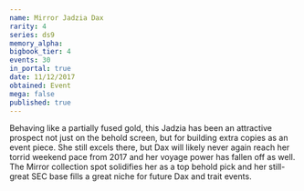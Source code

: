 ```yaml
---
name: Mirror Jadzia Dax
rarity: 4
series: ds9
memory_alpha:
bigbook_tier: 4
events: 30
in_portal: true
date: 11/12/2017
obtained: Event
mega: false
published: true
---
```


Behaving like a partially fused gold, this Jadzia has been an attractive prospect not just on the behold screen, but for building extra copies as an event piece. She still excels there, but Dax will likely never again reach her torrid weekend pace from 2017 and her voyage power has fallen off as well. The Mirror collection spot solidifies her as a top behold pick and her still-great SEC base fills a great niche for future Dax and trait events.
